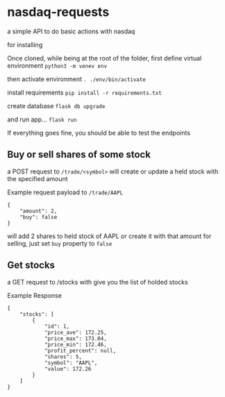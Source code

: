 # nasdaq-requests
a simple API to do basic actions with nasdaq

for installing

Once cloned, while being at the root of the folder, first define virtual environment
`python3 -m venev env`

then activate environment
`. ./env/bin/activate`

install requirements
`pip install -r requirements.txt`

create database
`flask db upgrade`

and run app...
`flask run`

If everything goes fine, you should be able to test the endpoints
## Buy or sell shares of some stock
a POST request to `/trade/<symbol>` will create or update a held stock with the specified amount

Example request payload to `/trade/AAPL`
```
{
    "amount": 2,
    "buy": false
}
```
will add 2 shares to held stock of AAPL or create it with that amount
for selling, just set `buy` property to `false`
## Get stocks
a GET request to /stocks with give you the list of holded stocks

Example Response
```
{
    "stocks": [
        {
            "id": 1,
            "price_ave": 172.25,
            "price_max": 173.04,
            "price_min": 172.46,
            "profit_percent": null,
            "shares": 5,
            "symbol": "AAPL",
            "value": 172.26
        }
    ]
}
```
